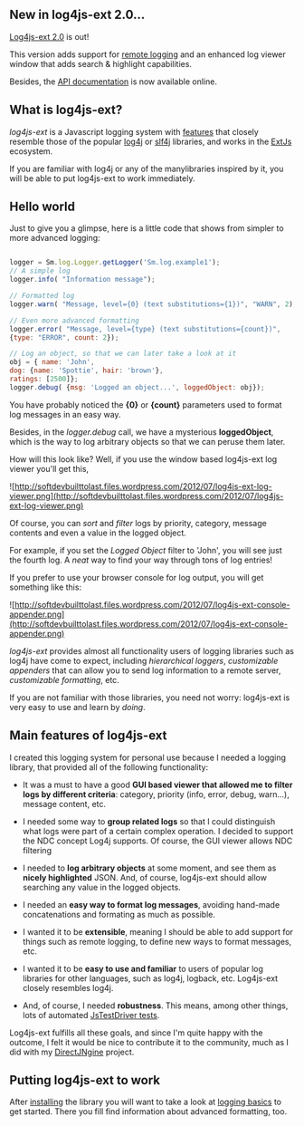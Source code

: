 ## New in log4js-ext 2.0... ##
[Log4js-ext 2.0](https://softdevbuilttolast.wordpress.com/2013/03/26/log4js-ext-2-0-is-out/) is out!

This version adds support for [remote logging](http://softdevbuilttolast.wordpress.com/2013/03/20/remote-logging-for-log4js-ext-2-0/) and an enhanced log viewer window that adds search & highlight capabilities.

Besides, the [API documentation](http://www.softwarementors.com/projects/log4js-ext/doc/api/index.html#!/api) is now available online.

## What is log4js-ext? ##

_log4js-ext_ is a Javascript logging system with [features](#Main_features_of_log4js-ext.md) that closely resemble those of the popular [log4j](http://logging.apache.org/log4j/) or [slf4j](http://www.slf4j.org/) libraries, and works in the [ExtJs](http://www.sencha.com/products/extjs/) ecosystem.

If you are familiar with log4j or any of the manylibraries inspired by it, you will be able to put log4js-ext to work immediately.

## Hello world ##
Just to give you a glimpse, here is a little code that shows from simpler to more advanced logging:

```javascript

logger = Sm.log.Logger.getLogger('Sm.log.example1');
// A simple log
logger.info( "Information message");

// Formatted log
logger.warn( "Message, level={0} (text substitutions={1})", "WARN", 2);

// Even more advanced formatting
logger.error( "Message, level={type} (text substitutions={count})",
{type: "ERROR", count: 2});

// Log an object, so that we can later take a look at it
obj = { name: 'John',
dog: {name: 'Spottie', hair: 'brown'},
ratings: [2500]};
logger.debug( {msg: 'Logged an object...', loggedObject: obj});

```

You have probably noticed the **{0}** or **{count}** parameters used to format log messages in an easy way.

Besides, in the _logger.debug_ call, we have a mysterious **loggedObject**, which is the way  to log arbitrary objects so that we can peruse them later.

How will this look like? Well, if you use the window based log4js-ext log viewer you'll get this,

![http://softdevbuilttolast.files.wordpress.com/2012/07/log4js-ext-log-viewer.png](http://softdevbuilttolast.files.wordpress.com/2012/07/log4js-ext-log-viewer.png)

Of course, you can _sort_ and _filter_ logs by priority, category, message contents and even a value in the logged object.

For example, if you set the _Logged Object_ filter to 'John', you will see just the fourth log. A _neat_ way to find your way through tons of log entries!

If you prefer to use your browser console for log output, you will get something like this:

![http://softdevbuilttolast.files.wordpress.com/2012/07/log4js-ext-console-appender.png](http://softdevbuilttolast.files.wordpress.com/2012/07/log4js-ext-console-appender.png)


_log4js-ext_ provides almost all functionality users of logging libraries such as log4j have come to expect, including _hierarchical loggers_, _customizable appenders_ that can allow you to send log information to a remote server, _customizable formatting_, etc.

If you are not familiar with those libraries, you need not worry: log4js-ext is very easy to use and learn by _doing_.

## Main features of log4js-ext ##
I created this logging system for personal use because I needed a logging library, that provided all of the following functionality:

  * It was a must to have a good **GUI based viewer that allowed me to filter logs by different criteria**: category, priority (info, error, debug, warn...), message content, etc.

  * I needed some way to **group related logs** so that I could distinguish what logs were part of a certain complex operation. I decided to support the NDC concept Log4j supports. Of course, the GUI viewer allows NDC filtering

  * I needed to **log arbitrary objects** at some moment, and see them as **nicely highlighted** JSON. And, of course, log4js-ext should allow searching any value in the logged objects.

  * I needed an **easy way to format log messages**, avoiding hand-made concatenations and formating as much as possible.

  * I wanted it to be **extensible**, meaning I should be able to add support for things such as remote logging, to define new ways to format messages, etc.

  * I wanted it to be **easy to use and familiar** to users of popular log libraries for other languages, such as log4j, logback, etc. Log4js-ext closely resembles log4j.

  * And, of course, I needed **robustness**. This means, among other things, lots of automated [JsTestDriver tests](http://www.softwarementors.com/projects/log4js-ext/test-results/).

Log4js-ext fulfills all these goals, and since I'm quite happy with the outcome, I felt it would be nice to contribute it to the community, much as I did with my [DirectJNgine](http://code.google.com/p/directjngine) project.


## Putting log4js-ext to work ##
After [installing](Install.md) the library you will want to take a look at [logging basics](LoggingBasics.md) to get started. There you fill find information about advanced formatting, too.